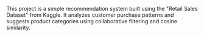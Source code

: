 This project is a simple recommendation system built using the "Retail Sales Dataset" from Kaggle. It analyzes customer purchase patterns and suggests product categories using collaborative filtering and cosine similarity.
